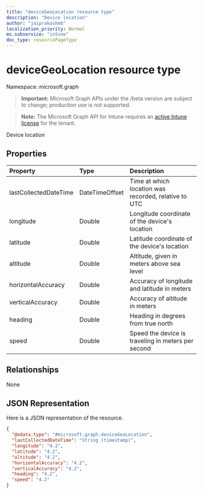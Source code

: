 ```yaml
---
title: "deviceGeoLocation resource type"
description: "Device location"
author: "jaiprakashmb"
localization_priority: Normal
ms.subservice: "intune"
doc_type: resourcePageType
---
```


# deviceGeoLocation resource type

Namespace: microsoft.graph

> **Important:** Microsoft Graph APIs under the /beta version are subject to change; production use is not supported.

> **Note:** The Microsoft Graph API for Intune requires an [active Intune license](https://go.microsoft.com/fwlink/?linkid=839381) for the tenant.

Device location

## Properties
|Property|Type|Description|
|:---|:---|:---|
|lastCollectedDateTime|DateTimeOffset|Time at which location was recorded, relative to UTC|
|longitude|Double|Longitude coordinate of the device's location|
|latitude|Double|Latitude coordinate of the device's location|
|altitude|Double|Altitude, given in meters above sea level|
|horizontalAccuracy|Double|Accuracy of longitude and latitude in meters|
|verticalAccuracy|Double|Accuracy of altitude in meters|
|heading|Double|Heading in degrees from true north|
|speed|Double|Speed the device is traveling in meters per second|

## Relationships
None

## JSON Representation
Here is a JSON representation of the resource.
<!-- {
  "blockType": "resource",
  "@odata.type": "microsoft.graph.deviceGeoLocation"
}
-->
``` json
{
  "@odata.type": "#microsoft.graph.deviceGeoLocation",
  "lastCollectedDateTime": "String (timestamp)",
  "longitude": "4.2",
  "latitude": "4.2",
  "altitude": "4.2",
  "horizontalAccuracy": "4.2",
  "verticalAccuracy": "4.2",
  "heading": "4.2",
  "speed": "4.2"
}
```
